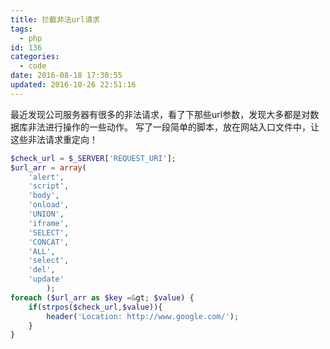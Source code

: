 ```yaml
---
title: 拦截非法url请求
tags:
  - php
id: 136
categories:
  - code
date: 2016-08-18 17:30:55
updated: 2016-10-26 22:51:16
---
```


最近发现公司服务器有很多的非法请求，看了下那些url参数，发现大多都是对数据库非法进行操作的一些动作。
写了一段简单的脚本，放在网站入口文件中，让这些非法请求重定向！
<!-- more --> 

```php
$check_url = $_SERVER['REQUEST_URI'];
$url_arr = array(
	'alert',
	'script',
	'body',
	'onload',
	'UNION',
	'iframe',
	'SELECT',
	'CONCAT',
	'ALL',
	'select',
	'del',
	'update'
		);
foreach ($url_arr as $key =&gt; $value) {
	if(strpos($check_url,$value)){
		header('Location: http://www.google.com/');
	}
}
```